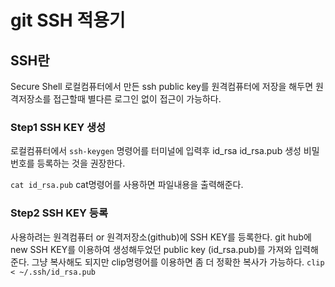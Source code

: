 # git SSH 적용기

## SSH란

Secure Shell
로컬컴퓨터에서 만든 ssh public key를 원격컴퓨터에 저장을 해두면
원격저장소를 접근할때 별다른 로그인 없이 접근이 가능하다.

### Step1 SSH KEY 생성

로컬컴퓨터에서
`ssh-keygen` 명령어를 터미널에 입력후 id_rsa id_rsa.pub 생성
비밀번호를 등록하는 것을 권장한다.

`cat id_rsa.pub` cat명령어를 사용하면 파일내용을 출력해준다.

### Step2 SSH KEY 등록

사용하려는 원격컴퓨터 or 원격저장소(github)에 SSH KEY를 등록한다.
git hub에 new SSH KEY를 이용하여 생성해두었던 public key (id_rsa.pub)를 가져와 입력해준다.
그냥 복사해도 되지만 clip명령어를 이용하면 좀 더 정확한 복사가 가능하다.
`clip < ~/.ssh/id_rsa.pub`
